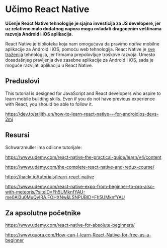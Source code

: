 # Učimo React Native

**Učenje React Native tehnologije je sjajna investicija za JS developere, jer uz relativno malo dodatnog napora mogu ovladati dragocenim veštinama razvoja Android i iOS aplikacija.**

React Native je biblioteka koja nam omogućava da pravimo *native* mobilne aplikacije za Android i iOS, pomoću web tehnologija. React Native je [sve traženija](https://www.indeed.com/jobtrends/q-react-native.html) tehnologija, jer firmama prepolovljuje troškove razvoja. Umesto dosadašnjeg pravljenja dve zasebne aplikacije za Android i iOS, sada je moguće razvijati aplikaciju u React Native.

## Preduslovi

This tutorial is designed for JavaScript and React developers who aspire to learn mobile building skills.  Even if you do not have previous experience with React, you should be able to follow it. 

https://dev.to/srijith_un/how-to-learn-react-native---for-androidios-devs-2mj

## Resursi

Schwarzmuller ima odlicne tutorijale:

https://www.udemy.com/react-native-the-practical-guide/learn/v4/content

https://www.udemy.com/the-complete-react-native-and-redux-course/

https://hackr.io/tutorials/learn-react-native

https://www.udemy.com/react-native-expo-from-beginner-to-pro-also-with-meteorjs/?siteID=Fh5UMknfYAU-me0Al3u0MuQyIRA.FOHXNw&LSNPUBID=Fh5UMknfYAU

## Za apsolutne početnike

https://www.udemy.com/react-native-for-absolute-beginners/

https://www.quora.com/How-can-I-learn-React-Native-for-free-as-a-beginner

